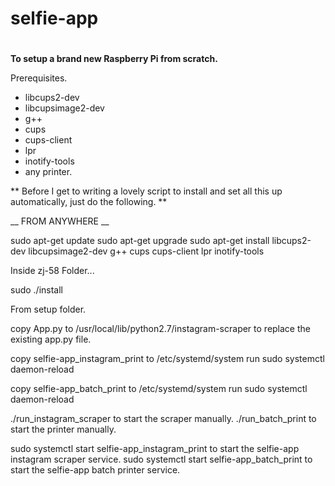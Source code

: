 # selfie-app
#

**To setup a brand new Raspberry Pi from scratch.**

Prerequisites.

- libcups2-dev
- libcupsimage2-dev
- g++
- cups
- cups-client
- lpr
- inotify-tools
- any printer.

** Before I get to writing a lovely script to install and set all this up automatically, just do the following. **

__ FROM ANYWHERE __

sudo apt-get update
sudo apt-get upgrade
sudo apt-get install libcups2-dev libcupsimage2-dev g++ cups cups-client lpr inotify-tools

Inside zj-58 Folder...

sudo ./install

From setup folder.

copy App.py to /usr/local/lib/python2.7/instagram-scraper to replace the existing app.py file.

copy selfie-app_instagram_print to /etc/systemd/system
run sudo systemctl daemon-reload
 
copy selfie-app_batch_print to /etc/systemd/system
run sudo systemctl daemon-reload

./run_instagram_scraper to start the scraper manually.
./run_batch_print to start the printer manually.

sudo systemctl start selfie-app_instagram_print to start the selfie-app instagram scraper service.
sudo systemctl start selfie-app_batch_print to start the selfie-app batch printer service.





